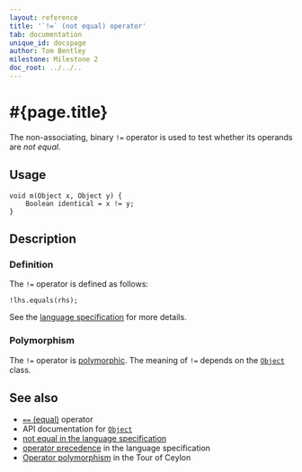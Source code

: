 ```yaml
---
layout: reference
title: '`!=` (not equal) operator'
tab: documentation
unique_id: docspage
author: Tom Bentley
milestone: Milestone 2
doc_root: ../../..
---
```


# #{page.title}

The non-associating, binary `!=` operator is used to test whether its operands 
are *not equal*.

## Usage 

    void m(Object x, Object y) {
        Boolean identical = x != y;
    }

## Description

### Definition

The `!=` operator is defined as follows:

<!-- check:none -->
    !lhs.equals(rhs);

See the [language specification](#{page.doc_root}/#{site.urls.spec_relative}#equalitycomparison) for more details.

### Polymorphism

The `!=` operator is [polymorphic](#{page.doc_root}/reference/operator/operator-polymorphism). 
The meaning of `!=` depends on the 
[`Object`](#{site.urls.apidoc_current}/ceylon/language/class_Object.html) class.

## See also

* [`==` (equal)](../equal) operator
* API documentation for [`Object`](#{site.urls.apidoc_current}/ceylon/language/class_Object.html)
* [not equal in the language specification](#{page.doc_root}/#{site.urls.spec_relative}#equalitycomparison)
* [operator precedence](#{page.doc_root}/#{site.urls.spec_relative}#operatorprecedence) in the 
  language specification
* [Operator polymorphism](#{page.doc_root}/tour/language-module/#operator_polymorphism) 
  in the Tour of Ceylon

